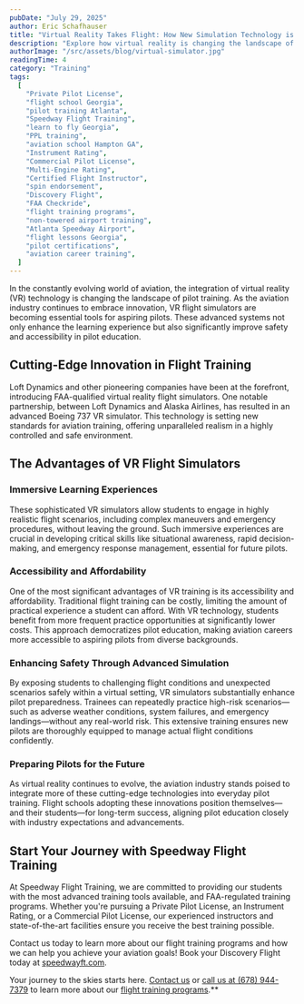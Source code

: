 ```yaml
---
pubDate: "July 29, 2025"
author: Eric Schafhauser
title: "Virtual Reality Takes Flight: How New Simulation Technology is Transforming Pilot Training"
description: "Explore how virtual reality is changing the landscape of pilot training. Discover the benefits of FAA-qualified VR simulators, including enhanced safety, accessibility, and immersive learning experiences"
authorImage: "/src/assets/blog/virtual-simulator.jpg"
readingTime: 4
category: "Training"
tags:
  [
    "Private Pilot License",
    "flight school Georgia",
    "pilot training Atlanta",
    "Speedway Flight Training",
    "learn to fly Georgia",
    "PPL training",
    "aviation school Hampton GA",
    "Instrument Rating",
    "Commercial Pilot License",
    "Multi-Engine Rating",
    "Certified Flight Instructor",
    "spin endorsement",
    "Discovery Flight",
    "FAA Checkride",
    "flight training programs",
    "non-towered airport training",
    "Atlanta Speedway Airport",
    "flight lessons Georgia",
    "pilot certifications",
    "aviation career training",
  ]
---
```


In the constantly evolving world of aviation, the integration of virtual reality (VR) technology is changing the landscape of pilot training. As the aviation industry continues to embrace innovation, VR flight simulators are becoming essential tools for aspiring pilots. These advanced systems not only enhance the learning experience but also significantly improve safety and accessibility in pilot education.

## Cutting-Edge Innovation in Flight Training

Loft Dynamics and other pioneering companies have been at the forefront, introducing FAA-qualified virtual reality flight simulators. One notable partnership, between Loft Dynamics and Alaska Airlines, has resulted in an advanced Boeing 737 VR simulator. This technology is setting new standards for aviation training, offering unparalleled realism in a highly controlled and safe environment.

## The Advantages of VR Flight Simulators

### Immersive Learning Experiences

These sophisticated VR simulators allow students to engage in highly realistic flight scenarios, including complex maneuvers and emergency procedures, without leaving the ground. Such immersive experiences are crucial in developing critical skills like situational awareness, rapid decision-making, and emergency response management, essential for future pilots.

### Accessibility and Affordability

One of the most significant advantages of VR training is its accessibility and affordability. Traditional flight training can be costly, limiting the amount of practical experience a student can afford. With VR technology, students benefit from more frequent practice opportunities at significantly lower costs. This approach democratizes pilot education, making aviation careers more accessible to aspiring pilots from diverse backgrounds.

### Enhancing Safety Through Advanced Simulation

By exposing students to challenging flight conditions and unexpected scenarios safely within a virtual setting, VR simulators substantially enhance pilot preparedness. Trainees can repeatedly practice high-risk scenarios—such as adverse weather conditions, system failures, and emergency landings—without any real-world risk. This extensive training ensures new pilots are thoroughly equipped to manage actual flight conditions confidently.

### Preparing Pilots for the Future

As virtual reality continues to evolve, the aviation industry stands poised to integrate more of these cutting-edge technologies into everyday pilot training. Flight schools adopting these innovations position themselves—and their students—for long-term success, aligning pilot education closely with industry expectations and advancements.

## Start Your Journey with Speedway Flight Training

At Speedway Flight Training, we are committed to providing our students with the most advanced training tools available, and FAA-regulated training programs. Whether you're pursuing a Private Pilot License, an Instrument Rating, or a Commercial Pilot License, our experienced instructors and state-of-the-art facilities ensure you receive the best training possible.

Contact us today to learn more about our flight training programs and how we can help you achieve your aviation goals! Book your Discovery Flight today at [speedwayft.com](/).

Your journey to the skies starts here. [Contact us](/contact) or [call us at (678) 944-7379](tel:+16789447379) to learn more about our [flight training programs](/programs).**

